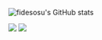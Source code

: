
![fidesosu's GitHub stats](https://github-readme-stats.vercel.app/api?username=fidesosu&theme=transparent&show_icons=true&hide_border=true&title_color=c9d1d9&text_color=c9d1d9&icon_color=c9d1d9&count_private=true)

<img src="https://github-readme-stats.vercel.app/api/top-langs?username=fidesosu&theme=transparent&hide_border=true&title_color=c9d1d9&text_color=c9d1d9"/>

<a>
  <img src="https://github-readme-testaustime.vercel.app/api/testaustime?username=fides&layout=compact&range=999&langs_count=10&text_color=c9d1d9&icon_color=c9d1d9&title_color=c9d1d9&hide_border=true&bg_color=00000000" />
</a>

